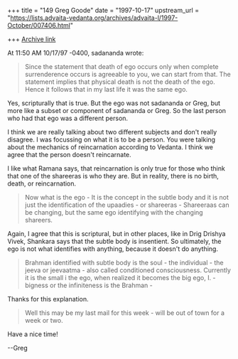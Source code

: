 +++
title = "149 Greg Goode"
date = "1997-10-17"
upstream_url = "https://lists.advaita-vedanta.org/archives/advaita-l/1997-October/007406.html"

+++
[Archive link](https://lists.advaita-vedanta.org/archives/advaita-l/1997-October/007406.html)

At 11:50 AM 10/17/97 -0400, sadananda wrote:
>Since the statement that death of ego occurs only when complete
>surrenderence occurs is agreeable to you, we can start from that. The
>statement implies that physical death is not the death of the ego. Hence it
>follows that in my last life it was the same ego.

Yes, scripturally that is true.  But the ego was not sadananda or Greg, but
more
like a subset or component of sadananda or Greg.  So the last person who had
that ego was a different person.

I think we are really talking about two different subjects and don't really
disagree.  I was focussing on what it is to be a person.  You were talking
about the mechanics of reincarnation according to Vedanta.  I think we agree
that the person doesn't reincarnate.

I like what Ramana says, that reincarnation is only true for those who think
that one of the shareeras is who they are.  But in reality, there is no birth,
death, or reincarnation.


>Now what is the ego - It
>is the concept in the subtle body and it is not just the identification of
>the upaadies - or shareeras - Shareeraas can  be changing, but the same ego
>identifying with the changing shareers.

Again, I agree that this is scriptural, but in other places, like in Drig
Drishya
Vivek, Shankara says that the subtle body is insentient.  So ultimately,
the ego
is not what identifies with anything, because it doesn't do anything.

>Brahman identified with subtle body is the soul - the individual - the
>jeeva or jeevaatma - also called conditioned consciousness.  Currently it
>is the small i the ego, when realized it becomes the big ego, I. - bigness
>or the infiniteness  is the Brahman -

Thanks for this explanation.

>Well this may be my last mail for this week - will be out of town for a
>week or two.

Have a nice time!

--Greg

